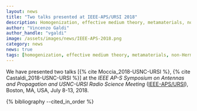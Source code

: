 ```yaml
---
layout: news
title: "Two talks presented at IEEE-APS/URSI 2018"
description: Homogenization, effective medium theory, metamaterials, non-Hermitian, spectral singularities, Vincenzo Galdi, IEEE Antennas and Propagation Symposium, USNC-URSI 
author: "Vincenzo Galdi"
author_handle: "vgaldi"
image: /assets/images/news/IEEE-APS-2018.png
category: news
news: true
tags: [homogenization, effective medium theory, metamaterials, non-Hermitian, spectral singularities]
---
```


We have presented two talks 
[{% cite Moccia_2018-USNC-URSI %}, {% cite Castaldi_2018-USNC-URSI %}]
at the *IEEE AP-S Symposium on Antennas and Propagation and USNC-URSI Radio Science Meeting* ([IEEE-APS/URSI]),
Boston, MA, USA, July 8-13, 2018.


{% bibliography --cited_in_order %}

[IEEE-APS/URSI]: http://2018apsursi.org/default.asp